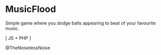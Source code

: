 # MusicFlood
Simple game where you dodge balls appearing to beat of your favourite music. 

[ JS + PHP ]

@TheNoiselessNoise
